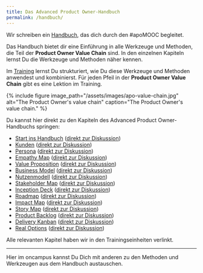 ```yaml
---
title: Das Advanced Product Owner-Handbuch
permalink: /handbuch/
---
```


Wir schreiben ein [Handbuch][1], das dich durch den #apoMOOC begleitet.

Das Handbuch bietet dir eine Einführung in alle Werkzeuge und Methoden, die Teil der **Product Owner Value Chain** sind.
In den einzelnen Kapiteln lernst Du die Werkzeuge und Methoden näher kennen.

Im [Training][2] lernst Du strukturiert, wie Du diese Werkzeuge und Methoden anwendest und kombinierst.
Für jeden Pfeil in der **Product Owner Value Chain** gibt es eine Lektion im Training.

{% include figure image_path="/assets/images/apo-value-chain.jpg" alt="The Product Owner's value chain" caption="The Product Owner's value chain." %}

Du kannst hier direkt zu den Kapiteln des Advanced Product Owner-Handbuchs springen:

* [Start ins Handbuch][3] ([direkt zur Diskussion][4]) 
* [Kunden][5] ([direkt zur Diskussion][6])
* [Persona][7] ([direkt zur Diskussion][8])
* [Empathy Map][9] ([direkt zur Diskussion][10])
* [Value Proposition][11] ([direkt zur Diskussion][12])
* [Business Model][13] ([direkt zur Diskussion][14])
* [Nutzenmodell][15] ([direkt zur Diskussion][16])
* [Stakeholder Map][17] ([direkt zur Diskussion][18])
* [Inception Deck][19] ([direkt zur Diskussion][20])
* [Roadmap][21] ([direkt zur Diskussion][22])
* [Impact Map][23] ([direkt zur Diskussion][24])
* [Story Map][25] ([direkt zur Diskussion][26])
* [Product Backlog][27] ([direkt zur Diskussion][28])
* [Delivery Kanban][29] ([direkt zur Diskussion][30])
* [Real Options][31] ([direkt zur Diskussion][32])


Alle relevanten Kapitel haben wir in den Trainingseinheiten verlinkt.

---- 

Hier im oncampus kannst Du Dich mit anderen zu den Methoden und Werkzeugen aus dem Handbuch austauschen.

[1]:	https://manual.adavancedproductowner.com/ "Advanced Product Owner Manual"
[2]:	https://www.oncampus.de/course/apoMOOC?chapter=2&selected_week=3 "Advanced Product Owner Training"
[3]:	https://manual.advancedproductowner.com/introduction/ "Einführung"
[4]:	https://www.oncampus.de/course/weiterbildung/moocs/apomooc/section-2/47627-handbuch-allgemeine-diskussionen "direkt zur Diskussion: Start ins Handbuch"
[5]:	https://manual.advancedproductowner.com/customers/
[6]:	https://www.oncampus.de/course/weiterbildung/moocs/apomooc/section-2/47702-handbuch-kunden "direkt zur Diskussion: Kunden"
[7]:	https://manual.advancedproductowner.com/persona/
[8]:	https://www.oncampus.de/course/weiterbildung/moocs/apomooc/section-2/47703-handbuch-persona "direkt zur Diskussion: Persona"
[9]:	https://manual.advancedproductowner.com/empathy-map/
[10]:	https://www.oncampus.de/course/weiterbildung/moocs/apomooc/section-2/47434-handbuch-empathy-map "direkt zur Diskussion: Empathy Map"
[11]:	https://manual.advancedproductowner.com/value-proposition/
[12]:	https://www.oncampus.de/course/weiterbildung/moocs/apomooc/section-2/47704-handbuch-value-proposition "direkt zur Diskussion: Value Proposition"
[13]:	https://manual.advancedproductowner.com/business-model/
[14]:	https://www.oncampus.de/course/weiterbildung/moocs/apomooc/section-2/47626-handbuch-business-model "direkt zur Diskussion: Business Model"
[15]:	https://manual.advancedproductowner.com/value-model/
[16]:	https://www.oncampus.de/course/weiterbildung/moocs/apomooc/section-2/47705-handbuch-nutzenmodell "direkt zur Diskussion: Nutzenmodell"
[17]:	https://manual.advancedproductowner.com/stakeholder-map/
[18]:	https://www.oncampus.de/course/weiterbildung/moocs/apomooc/section-2/47706-handbuch-stakeholder-map "direkt zur Diskussion: Stakeholder Map"
[19]:	https://manual.advancedproductowner.com/inception-deck/
[20]:	https://www.oncampus.de/course/weiterbildung/moocs/apomooc/section-2/47707-handbuch-inception-deck "direkt zur Diskussion: Inception Deck"
[21]:	https://manual.advancedproductowner.com/roadmap/
[22]:	https://www.oncampus.de/course/weiterbildung/moocs/apomooc/section-2/47708-handbuch-roadmap "direkt zur Diskussion: Roadmap"
[23]:	https://manual.advancedproductowner.com/impact-map/
[24]:	https://www.oncampus.de/course/weiterbildung/moocs/apomooc/section-2/47709-handbuch-impact-map "direkt zur Diskussion: Impact Map"
[25]:	https://manual.advancedproductowner.com/story-map/
[26]:	https://www.oncampus.de/course/weiterbildung/moocs/apomooc/section-2/47710-handbuch-story-map "direkt zur Diskussion: Story Map"
[27]:	https://manual.advancedproductowner.com/product-backlog/ "Product Backlog"
[28]:	https://www.oncampus.de/course/apoMOOC/section-2/47433-handbuch-product-backlog "direkt zur Diskussion: Product Backlog"
[29]:	https://manual.advancedproductowner.com/delivery-kanban/
[30]:	https://www.oncampus.de/course/weiterbildung/moocs/apomooc/section-2/47711-handbuch-delivery-kanban "direkt zur Diskussion: Delivery Kanban"
[31]:	https://manual.advancedproductowner.com/real-options/ "Real Options"
[32]:	https://www.oncampus.de/course/apoMOOC/section-2/47432-handbuch-real-options "direkt zur Diskussion: Real Options"
